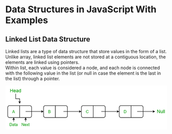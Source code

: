 # Data Structures in JavaScript With Examples

## Linked List Data Structure

Linked lists are a type of data structure that store values in the form of a list.
Unlike array, linked list elements are not stored at a contiguous location, the elements are linked using pointers. <br />
Within list, each value is considered a node, and each node is connected with the following value in the list (or null in case the element is the last in the list) through a pointer.

![linked list](./images/LLdrawio.png)
